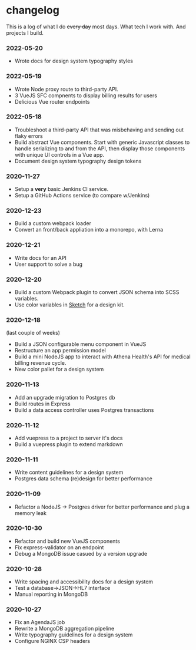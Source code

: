# changelog

This is a log of what I do ~~every day~~ most days. What tech I work with. And projects I build.

### 2022-05-20
* Wrote docs for design system typography styles

### 2022-05-19
* Wrote Node proxy route to third-party API. 
* 3 VueJS SFC compnents to display billing results for users
* Delicious Vue router endpoints

### 2022-05-18
* Troubleshoot a third-party API that was misbehaving and sending out flaky errors
* Build abstract Vue components. Start with generic Javascript classes to handle serializing to and 
  from the API, then display those components with unique UI controls in a Vue app. 
* Document design system typography design tokens

### 2020-11-27
* Setup a **very** basic Jenkins CI service.
* Setup a GitHub Actions service (to compare w/Jenkins)

### 2020-12-23
* Build a custom webpack loader
* Convert an front/back appliation into a monorepo, with Lerna

### 2020-12-21
* Write docs for an API
* User support to solve a bug

### 2020-12-20
* Build a custom Webpack plugin to convert JSON schema into SCSS variables.
* Use color variables in [Sketch](https://sketch.com) for a design kit.

### 2020-12-18
(last couple of weeks)
* Build a JSON configurable menu component in VueJS
* Restructure an app permission model
* Build a mini NodeJS app to interact with Athena Health's API for medical billing revenue cycle. 
* New color pallet for a design system

### 2020-11-13
* Add an upgrade migration to Postgres db
* Build routes in Express
* Build a data access controller uses Postgres transactions

### 2020-11-12
* Add vuepress to a project to server it's docs
* Build a vuepress plugin to extend markdown

### 2020-11-11
* Write content guidelines for a design system
* Postgres data schema (re)design for better performance

### 2020-11-09
* Refactor a NodeJS -> Postgres driver for better performance
  and plug a memory leak

### 2020-10-30
* Refactor and build new VueJS components
* Fix express-validator on an endpoint
* Debug a MongoDB issue casued by a version upgrade

### 2020-10-28
* Write spacing and accessibility docs for a design system
* Test a database->JSON->HL7 interface
* Manual reporting in MongoDB

### 2020-10-27
* Fix an AgendaJS job
* Rewrite a MongoDB aggregation pipeline
* Write typography guidelines for a design system
* Configure NGINX CSP headers
